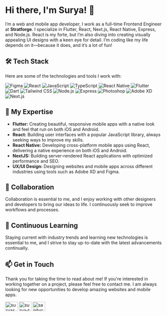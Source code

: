 # Hi there, I'm Surya! 👋

I’m a web and mobile app developer, I work as a full-time Frontend Engineer at **Stratforge**. I specialize in Flutter, React, Next.js, React Native, Express, and Node.js. React is my forte, but I’m also diving into creating visually appealing UI designs with a keen eye for detail. I’m coding like my life depends on it—because it does, and it’s a lot of fun!

## 🛠 Tech Stack
Here are some of the technologies and tools I work with:

![Figma](https://img.shields.io/badge/-Figma-F24E1E?logo=figma&logoColor=white&style=flat)
![React](https://img.shields.io/badge/-React-61DAFB?logo=react&logoColor=white&style=flat)
![JavaScript](https://img.shields.io/badge/-JavaScript-F7DF1E?logo=javascript&logoColor=black&style=flat)
![TypeScript](https://img.shields.io/badge/-TypeScript-3178C6?logo=typescript&logoColor=white&style=flat)
![React Native](https://img.shields.io/badge/-React%20Native-61DAFB?logo=react&logoColor=white&style=flat)
![Flutter](https://img.shields.io/badge/-Flutter-02569B?logo=flutter&logoColor=white&style=flat)
![Dart](https://img.shields.io/badge/-Dart-0175C2?logo=dart&logoColor=white&style=flat)
![Tailwind CSS](https://img.shields.io/badge/-Tailwind%20CSS-38B2AC?logo=tailwind-css&logoColor=white&style=flat)
![Node.js](https://img.shields.io/badge/-Node.js-339933?logo=node.js&logoColor=white&style=flat)
![Express](https://img.shields.io/badge/-Express-000000?logo=express&logoColor=white&style=flat)
![Photoshop](https://img.shields.io/badge/-Photoshop-31A8FF?logo=adobe-photoshop&logoColor=white&style=flat)
![Adobe XD](https://img.shields.io/badge/-Adobe%20XD-FF61F6?logo=adobe-xd&logoColor=white&style=flat)
![Next.js](https://img.shields.io/badge/-Next.js-000000?logo=nextdotjs&logoColor=white&style=flat)

## 📱 My Expertise
- **Flutter:** Creating beautiful, responsive mobile apps with a native look and feel that run on both iOS and Android.
- **React:** Building user interfaces with a popular JavaScript library, always seeking ways to improve my skills.
- **React Native:** Developing cross-platform mobile apps using React, delivering a native experience on both iOS and Android.
- **NextJS:** Building server-rendered React applications with optimized performance and SEO.
- **UX/UI Design:** Designing websites and mobile apps across different industries using tools such as Adobe XD and Figma.

## 💼 Collaboration
Collaboration is essential to me, and I enjoy working with other designers and developers to bring our ideas to life. I continuously seek to improve workflows and processes.

## 🌱 Continuous Learning
Staying current with industry trends and learning new technologies is essential to me, and I strive to stay up-to-date with the latest advancements continually.

## 📫 Get in Touch
Thank you for taking the time to read about me! If you're interested in working together on a project, please feel free to contact me. I am always looking for new opportunities to develop amazing websites and mobile apps.
<p align="left">
<a href="https://twitter.com/suryasanity" target="blank"><img align="center" src="https://raw.githubusercontent.com/rahuldkjain/github-profile-readme-generator/master/src/images/icons/Social/twitter.svg" alt="suryasanity" height="30" width="40" /></a>
<a href="https://linkedin.com/in/surya-t" target="blank"><img align="center" src="https://raw.githubusercontent.com/rahuldkjain/github-profile-readme-generator/master/src/images/icons/Social/linked-in-alt.svg" alt="surya-t" height="30" width="40" /></a>
<a href="https://instagram.com/sanitycodes" target="blank"><img align="center" src="https://raw.githubusercontent.com/rahuldkjain/github-profile-readme-generator/master/src/images/icons/Social/instagram.svg" alt="sanitycodes" height="30" width="40" /></a>
</p>
